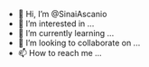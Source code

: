 - 👋 Hi, I’m @SinaiAscanio
- 👀 I’m interested in ...
- 🌱 I’m currently learning ...
- 💞️ I’m looking to collaborate on ...
- 📫 How to reach me ...

<!---
SinaiAscanio/SinaiAscanio is a ✨ special ✨ repository because its `README.md` (this file) appears on your GitHub profile.
You can click the Preview link to take a look at your changes.
--->
